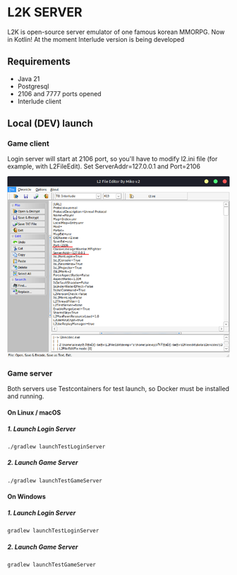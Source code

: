 # L2K SERVER
L2K is open-source server emulator of one famous korean MMORPG. Now in Kotlin!
At the moment Interlude version is being developed

## Requirements 

* Java 21
* Postgresql
* 2106 and 7777 ports opened
* Interlude client

## Local (DEV) launch

### Game client
Login server will start at 2106 port, so you'll have to modify l2.ini file (for example, with L2FileEdit). Set ServerAddr=127.0.0.1 and Port=2106

![L2.ini content example](docs/assets/server_and_port_edit.png)  

### Game server

Both servers use Testcontainers for test launch, so Docker must be installed and running.

#### On Linux / macOS

##### 1. Launch Login Server

```bash
./gradlew launchTestLoginServer
```

##### 2. Launch Game Server

```bash
./gradlew launchTestGameServer
```

#### On Windows

##### 1. Launch Login Server

```bat
gradlew launchTestLoginServer
```

##### 2. Launch Game Server

```bat
gradlew launchTestGameServer
```
